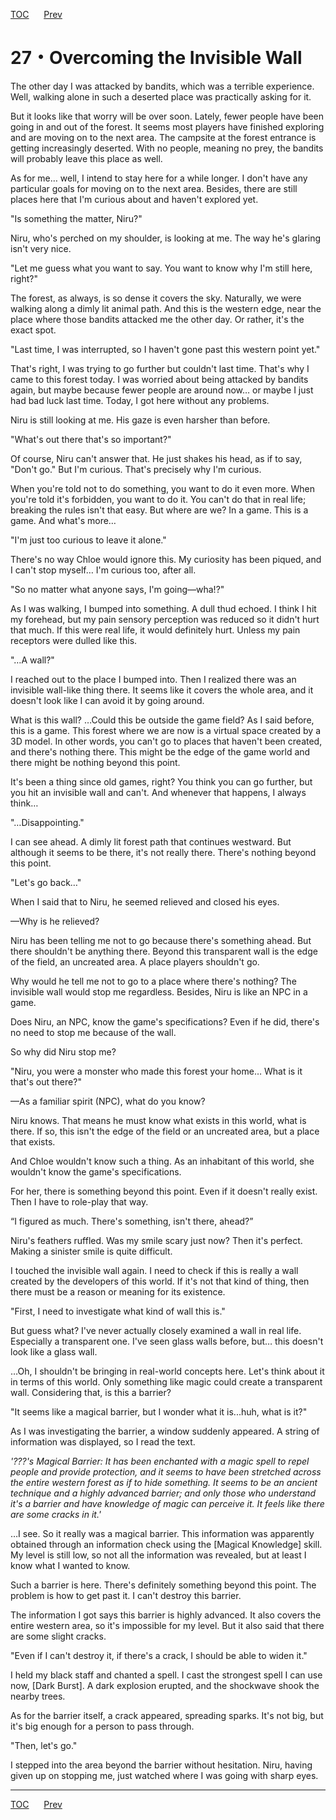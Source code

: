 [TOC](../readme.md)&nbsp;&nbsp;&nbsp;&nbsp;&nbsp;&nbsp;[Prev](Section0026.md)&nbsp;&nbsp;&nbsp;&nbsp;&nbsp;&nbsp;



# 27・Overcoming the Invisible Wall

The other day I was attacked by bandits, which was a terrible
experience. Well, walking alone in such a deserted place was practically
asking for it.  
  
But it looks like that worry will be over soon. Lately, fewer people
have been going in and out of the forest. It seems most players have
finished exploring and are moving on to the next area. The campsite at
the forest entrance is getting increasingly deserted. With no people,
meaning no prey, the bandits will probably leave this place as well.  
  
As for me… well, I intend to stay here for a while longer. I don't have
any particular goals for moving on to the next area. Besides, there are
still places here that I'm curious about and haven't explored yet.  
  
"Is something the matter, Niru?"  
  
Niru, who's perched on my shoulder, is looking at me. The way he's
glaring isn't very nice.  
  
"Let me guess what you want to say. You want to know why I'm still here,
right?"  
  
The forest, as always, is so dense it covers the sky. Naturally, we were
walking along a dimly lit animal path. And this is the western edge,
near the place where those bandits attacked me the other day. Or rather,
it's the exact spot.  
  
"Last time, I was interrupted, so I haven't gone past this western point
yet."  
  
That's right, I was trying to go further but couldn't last time. That's
why I came to this forest today. I was worried about being attacked by
bandits again, but maybe because fewer people are around now… or maybe I
just had bad luck last time. Today, I got here without any problems.  
  
Niru is still looking at me. His gaze is even harsher than before.  
  
"What's out there that's so important?"  
  
Of course, Niru can't answer that. He just shakes his head, as if to
say, "Don't go." But I'm curious. That's precisely why I'm curious.  
  
When you're told not to do something, you want to do it even more. When
you're told it's forbidden, you want to do it. You can't do that in real
life; breaking the rules isn't that easy. But where are we? In a game.
This is a game. And what's more…  
  
"I'm just too curious to leave it alone."  
  
There's no way Chloe would ignore this. My curiosity has been piqued,
and I can't stop myself… I'm curious too, after all.  
  
"So no matter what anyone says, I'm going—wha!?"  
  
As I was walking, I bumped into something. A dull thud echoed. I think I
hit my forehead, but my pain sensory perception was reduced so it didn't
hurt that much. If this were real life, it would definitely hurt. Unless
my pain receptors were dulled like this.  
  
"…A wall?"  
  
I reached out to the place I bumped into. Then I realized there was an
invisible wall-like thing there. It seems like it covers the whole area,
and it doesn't look like I can avoid it by going around.  
  
What is this wall? …Could this be outside the game field? As I said
before, this is a game. This forest where we are now is a virtual space
created by a 3D model. In other words, you can't go to places that
haven't been created, and there's nothing there. This might be the edge
of the game world and there might be nothing beyond this point.  
  
It's been a thing since old games, right? You think you can go further,
but you hit an invisible wall and can't. And whenever that happens, I
always think…  
  
"…Disappointing."  
  
I can see ahead. A dimly lit forest path that continues westward. But
although it seems to be there, it's not really there. There's nothing
beyond this point.  
  
"Let's go back…"  
  
When I said that to Niru, he seemed relieved and closed his eyes.  
  
—Why is he relieved?  
  
Niru has been telling me not to go because there's something ahead. But
there shouldn't be anything there. Beyond this transparent wall is the
edge of the field, an uncreated area. A place players shouldn't go.  
  
Why would he tell me not to go to a place where there's nothing? The
invisible wall would stop me regardless. Besides, Niru is like an NPC in
a game.  
  
Does Niru, an NPC, know the game's specifications? Even if he did,
there's no need to stop me because of the wall.  
  
So why did Niru stop me?  
  
"Niru, you were a monster who made this forest your home… What is it
that's out there?"  
  
—As a familiar spirit (NPC), what do you know?  
  
Niru knows. That means he must know what exists in this world, what is
there. If so, this isn't the edge of the field or an uncreated area, but
a place that exists.  
  
And Chloe wouldn't know such a thing. As an inhabitant of this world,
she wouldn't know the game's specifications.  
  
For her, there is something beyond this point. Even if it doesn't really
exist. Then I have to role-play that way.  
  
“I figured as much. There's something, isn't there, ahead?”  
  
Niru's feathers ruffled. Was my smile scary just now? Then it's perfect.
Making a sinister smile is quite difficult.  
  
I touched the invisible wall again. I need to check if this is really a
wall created by the developers of this world. If it's not that kind of
thing, then there must be a reason or meaning for its existence.  
  
"First, I need to investigate what kind of wall this is."  
  
But guess what? I've never actually closely examined a wall in real
life. Especially a transparent one. I've seen glass walls before, but…
this doesn't look like a glass wall.  
  
…Oh, I shouldn't be bringing in real-world concepts here. Let's think
about it in terms of this world. Only something like magic could create
a transparent wall. Considering that, is this a barrier?  
  
"It seems like a magical barrier, but I wonder what it is...huh, what is
it?"  
  
As I was investigating the barrier, a window suddenly appeared. A string
of information was displayed, so I read the text.  
  
*'???'s Magical Barrier: It has been enchanted with a magic spell to
repel people and provide protection, and it seems to have been stretched
across the entire western forest as if to hide something. It seems to be
an ancient technique and a highly advanced barrier; and only those who
understand it's a barrier and have knowledge of magic can perceive it.
It feels like there are some cracks in it.'*  
  
…I see. So it really was a magical barrier. This information was
apparently obtained through an information check using the \[Magical
Knowledge\] skill. My level is still low, so not all the information was
revealed, but at least I know what I wanted to know.  
  
Such a barrier is here. There's definitely something beyond this point.
The problem is how to get past it. I can't destroy this barrier.  
  
The information I got says this barrier is highly advanced. It also
covers the entire western area, so it's impossible for my level. But it
also said that there are some slight cracks.  
  
"Even if I can't destroy it, if there's a crack, I should be able to
widen it."  
  
I held my black staff and chanted a spell. I cast the strongest spell I
can use now, \[Dark Burst\]. A dark explosion erupted, and the shockwave
shook the nearby trees.  
  
As for the barrier itself, a crack appeared, spreading sparks. It's not
big, but it's big enough for a person to pass through.  
  
"Then, let's go."  
  
I stepped into the area beyond the barrier without hesitation. Niru,
having given up on stopping me, just watched where I was going with
sharp eyes.  
  
  
  


---
[TOC](../readme.md)&nbsp;&nbsp;&nbsp;&nbsp;&nbsp;&nbsp;[Prev](Section0026.md)&nbsp;&nbsp;&nbsp;&nbsp;&nbsp;&nbsp;

